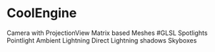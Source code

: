 # CoolEngine
Camera with ProjectionView
Matrix based Meshes
#GLSL
        Spotlights
        Pointlight
        Ambient Lightning
        Direct Lightning shadows
        Skyboxes
